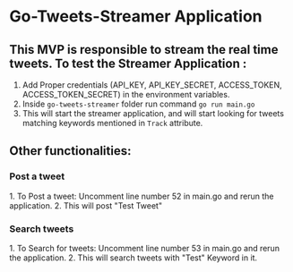 <h1>Go-Tweets-Streamer Application</h1>

<h2>This MVP is responsible to stream the real time tweets. To test the Streamer Application : </h2>

1. Add Proper credentials (API_KEY, API_KEY_SECRET, ACCESS_TOKEN, ACCESS_TOKEN_SECRET) in the environment variables.
2. Inside `go-tweets-streamer` folder run command `go run main.go`
3. This will start the streamer application, and will start looking for tweets matching keywords mentioned in `Track` attribute.

<h2>Other functionalities:</h2>

<h3>Post a tweet</h3>
        1. To Post a tweet: Uncomment line number 52 in main.go and rerun the application.
        2. This will post "Test Tweet"

<h3>Search tweets</h3>
        1. To Search for tweets: Uncomment line number 53 in main.go and rerun the application.
        2. This will search tweets with  "Test" Keyword in it.    
